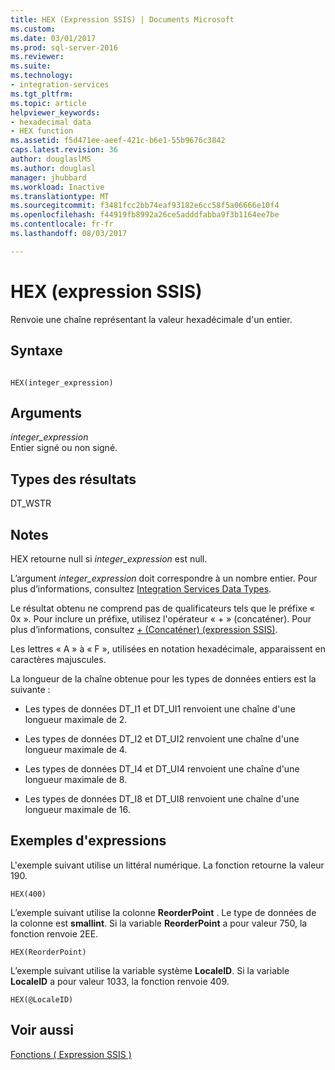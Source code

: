 ```yaml
---
title: HEX (Expression SSIS) | Documents Microsoft
ms.custom: 
ms.date: 03/01/2017
ms.prod: sql-server-2016
ms.reviewer: 
ms.suite: 
ms.technology:
- integration-services
ms.tgt_pltfrm: 
ms.topic: article
helpviewer_keywords:
- hexadecimal data
- HEX function
ms.assetid: f5d471ee-aeef-421c-b6e1-55b9676c3842
caps.latest.revision: 36
author: douglaslMS
ms.author: douglasl
manager: jhubbard
ms.workload: Inactive
ms.translationtype: MT
ms.sourcegitcommit: f3481fcc2bb74eaf93182e6cc58f5a06666e10f4
ms.openlocfilehash: f44919fb8992a26ce5adddfabba9f3b1164ee7be
ms.contentlocale: fr-fr
ms.lasthandoff: 08/03/2017

---
```

# <a name="hex-ssis-expression"></a>HEX (expression SSIS)
  Renvoie une chaîne représentant la valeur hexadécimale d'un entier.  
  
## <a name="syntax"></a>Syntaxe  
  
```  
  
HEX(integer_expression)  
```  
  
## <a name="arguments"></a>Arguments  
 *integer_expression*  
 Entier signé ou non signé.  
  
## <a name="result-types"></a>Types des résultats  
 DT_WSTR  
  
## <a name="remarks"></a>Notes  
 HEX retourne null si *integer_expression* est null.  
  
 L’argument *integer_expression* doit correspondre à un nombre entier. Pour plus d’informations, consultez [Integration Services Data Types](../../integration-services/data-flow/integration-services-data-types.md).  
  
 Le résultat obtenu ne comprend pas de qualificateurs tels que le préfixe « 0x ». Pour inclure un préfixe, utilisez l'opérateur « + » (concaténer). Pour plus d’informations, consultez [+ &#40;Concaténer&#41; &#40;expression SSIS&#41;](../../integration-services/expressions/concatenate-ssis-expression.md).  
  
 Les lettres « A » à « F », utilisées en notation hexadécimale, apparaissent en caractères majuscules.  
  
 La longueur de la chaîne obtenue pour les types de données entiers est la suivante :  
  
-   Les types de données DT_I1 et DT_UI1 renvoient une chaîne d'une longueur maximale de 2.  
  
-   Les types de données DT_I2 et DT_UI2 renvoient une chaîne d'une longueur maximale de 4.  
  
-   Les types de données DT_I4 et DT_UI4 renvoient une chaîne d'une longueur maximale de 8.  
  
-   Les types de données DT_I8 et DT_UI8 renvoient une chaîne d'une longueur maximale de 16.  
  
## <a name="expression-examples"></a>Exemples d'expressions  
 L'exemple suivant utilise un littéral numérique. La fonction retourne la valeur 190.  
  
```  
HEX(400)   
```  
  
 L’exemple suivant utilise la colonne **ReorderPoint** . Le type de données de la colonne est **smallint**. Si la variable **ReorderPoint** a pour valeur 750, la fonction renvoie 2EE.  
  
```  
HEX(ReorderPoint)   
```  
  
 L’exemple suivant utilise la variable système **LocaleID**. Si la variable **LocaleID** a pour valeur 1033, la fonction renvoie 409.  
  
```  
HEX(@LocaleID)  
```  
  
## <a name="see-also"></a>Voir aussi  
 [Fonctions &#40; Expression SSIS &#41;](../../integration-services/expressions/functions-ssis-expression.md)  
  
  

